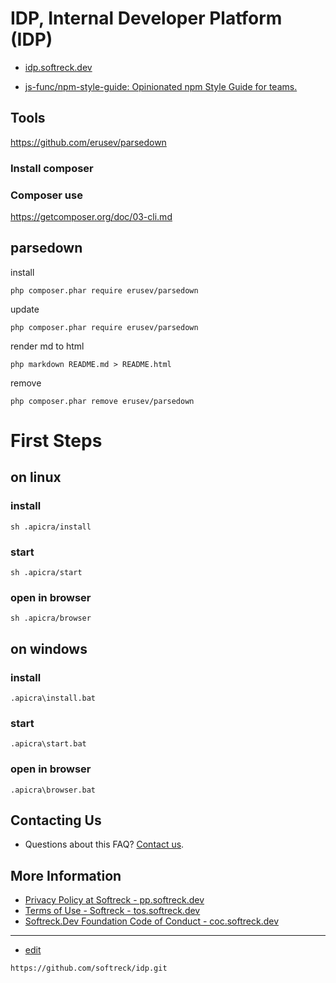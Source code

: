 # IDP, Internal Developer Platform (IDP) 

+ [idp.softreck.dev](https://idp.softreck.dev/)

+ [js-func/npm-style-guide: Opinionated npm Style Guide​ for teams.](https://github.com/js-func/npm-style-guide)


## Tools
https://github.com/erusev/parsedown

### Install composer

### Composer use
https://getcomposer.org/doc/03-cli.md


## parsedown

install
    
    php composer.phar require erusev/parsedown

update

    php composer.phar require erusev/parsedown

render md to html

    php markdown README.md > README.html

remove

    php composer.phar remove erusev/parsedown



# First Steps

## on linux

### install
    sh .apicra/install

### start
    sh .apicra/start

### open in browser
    sh .apicra/browser

## on windows

### install
    .apicra\install.bat

### start
    .apicra\start.bat


### open in browser
    .apicra\browser.bat


## Contacting Us

+ Questions about this FAQ? [Contact us](mailto:idp@softreck.dev).

## More Information

+ [Privacy Policy at Softreck - pp.softreck.dev](https://pp.softreck.dev)
+ [Terms of Use - Softreck - tos.softreck.dev](https://tos.softreck.dev)
+ [Softreck.Dev Foundation Code of Conduct - coc.softreck.dev](https://coc.softreck.dev)

---
+ [edit](https://github.com/softreck/idp/edit/main/README.md)

```
https://github.com/softreck/idp.git
```    
